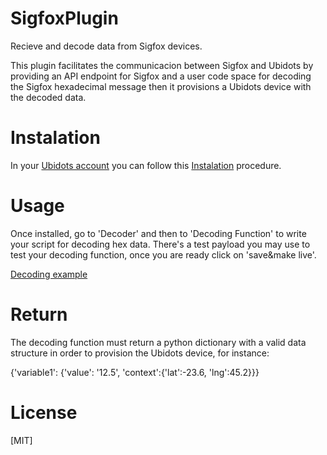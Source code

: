 # SigfoxPlugin

Recieve and decode data from Sigfox devices. 

This plugin facilitates the communicacion between Sigfox and Ubidots by providing an API endpoint for Sigfox and a user code space for decoding the Sigfox hexadecimal message then it provisions a Ubidots device with the decoded data.

# Instalation 

In your [Ubidots account](https://industrial.ubidots.com/accounts/signin/) you can follow this
[Instalation](https://res.cloudinary.com/di2vaxvhl/image/upload/v1630595722/Customer%20Success/DocsAssets/plugin-sigfox/plugin_instalation_2.gif)
procedure.

# Usage

Once installed, go to 'Decoder' and then to 'Decoding Function' to write your script for decoding hex data. There's a test payload you may use to test your decoding function, once you are ready click on 'save&make live'.

[Decoding example](https://res.cloudinary.com/di2vaxvhl/image/upload/v1630595732/Customer%20Success/DocsAssets/plugin-sigfox/decoding_example.gif)

# Return

The decoding function must return a python dictionary with a valid data structure in order to provision the Ubidots device, for instance: 

{'variable1': {'value': '12.5', 'context':{'lat':-23.6, 'lng':45.2}}}

# License
[MIT]
